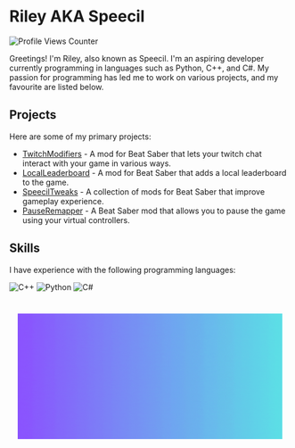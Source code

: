 # Riley AKA Speecil 

<img src="https://komarev.com/ghpvc/?username=speecil" alt="Profile Views Counter">

Greetings! I'm Riley, also known as Speecil. I'm an aspiring developer currently programming in languages such as Python, C++, and C#. My passion for programming has led me to work on various projects, and my favourite are listed below.

## Projects

Here are some of my primary projects:

- [TwitchModifiers](https://github.com/NuggoDEV/TwitchModifiers) - A mod for Beat Saber that lets your twitch chat interact with your game in various ways.
- [LocalLeaderboard](https://github.com/speecil/LocalLeaderboard-Project) - A mod for Beat Saber that adds a local leaderboard to the game.
- [SpeecilTweaks](https://github.com/speecil/SpeecilTweaks-BSML) - A collection of mods for Beat Saber that improve gameplay experience.
- [PauseRemapper](https://github.com/speecil/PauseRemapper) - A Beat Saber mod that allows you to pause the game using your virtual controllers.

## Skills

I have experience with the following programming languages:

<p align="left">
  <img src="https://cdn.jsdelivr.net/gh/devicons/devicon/icons/cplusplus/cplusplus-line.svg" alt="C++" width="50px" height="50px" />
  <img src="https://cdn.jsdelivr.net/gh/devicons/devicon/icons/python/python-plain.svg" alt="Python" width="50px" height="50px" />
  <img src="https://cdn.jsdelivr.net/gh/devicons/devicon/icons/csharp/csharp-line.svg" alt="C#" width="50px" height="50px" />
</p>

#
<p align="center">
  <img src="https://raw.githubusercontent.com/speecil/speecil/main/speecil.gif" alt="Speecil" width="475px" height="225px" />
</p>
